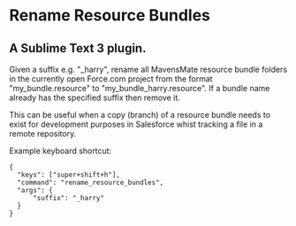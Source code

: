 Rename Resource Bundles
=======================
A Sublime Text 3 plugin.
-------------------------

Given a suffix e.g. "\_harry", rename all MavensMate resource bundle folders in the currently
open Force.com project from the format "my_bundle.resource" to "my_bundle_harry.resource". If
a bundle name already has the specified suffix then remove it.

This can be useful when a copy (branch) of a resource bundle needs to exist for development
purposes in Salesforce whist tracking a file in a remote repository.

Example keyboard shortcut:

    {
      "keys": ["super+shift+h"],
      "command": "rename_resource_bundles",
      "args": {
          "suffix": "_harry"
      }
    }